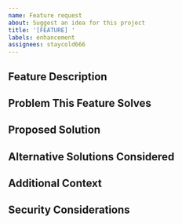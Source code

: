```yaml
---
name: Feature request
about: Suggest an idea for this project
title: '[FEATURE] '
labels: enhancement
assignees: staycold666
---
```


## Feature Description
<!-- A clear and concise description of what feature you're suggesting -->

## Problem This Feature Solves
<!-- Describe the problem or limitation you're experiencing that this feature would address -->

## Proposed Solution
<!-- Describe how you envision this feature working -->

## Alternative Solutions Considered
<!-- Describe any alternative solutions or features you've considered -->

## Additional Context
<!-- Add any other context, screenshots, or mockups about the feature request here -->

## Security Considerations
<!-- Are there any security implications for this feature that should be considered? -->
